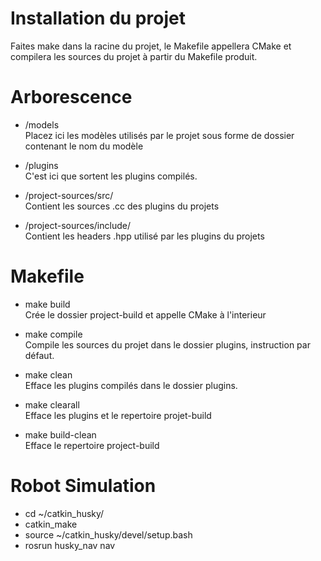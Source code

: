 # Installation du projet
Faites make dans la racine du projet, le Makefile appellera CMake et compilera les sources du projet à partir du Makefile produit.

# Arborescence

- /models<br />
Placez ici les modèles utilisés par le projet sous forme de dossier contenant le nom du modèle

- /plugins<br />
C'est ici que sortent les plugins compilés.

- /project-sources/src/<br />
Contient les sources .cc des plugins du projets

- /project-sources/include/<br />
Contient les headers .hpp utilisé par les plugins du projets

# Makefile

- make build<br />
Crée le dossier project-build et appelle CMake à l'interieur

- make compile<br />
Compile les sources du projet dans le dossier plugins, instruction par défaut.

- make clean<br />
Efface les plugins compilés dans le dossier plugins.

- make clearall<br />
Efface les plugins et le repertoire projet-build

- make build-clean<br />
Efface le repertoire project-build

# Robot Simulation

- cd ~/catkin_husky/<br />
- catkin_make<br />
- source ~/catkin_husky/devel/setup.bash<br />
- rosrun husky_nav nav<br />
